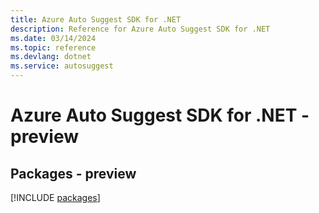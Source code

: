 ```yaml
---
title: Azure Auto Suggest SDK for .NET
description: Reference for Azure Auto Suggest SDK for .NET
ms.date: 03/14/2024
ms.topic: reference
ms.devlang: dotnet
ms.service: autosuggest
---
```

# Azure Auto Suggest SDK for .NET - preview
## Packages - preview
[!INCLUDE [packages](auto-suggest-index.md)]